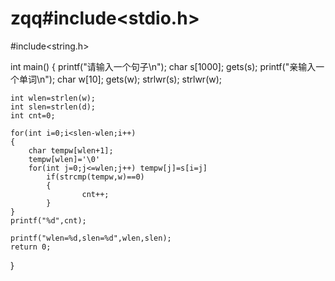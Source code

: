 # zqq#include<stdio.h>
#include<string.h>

int main()
{
	printf("请输入一个句子\n");
	char s[1000];
	gets(s);
	printf("亲输入一个单词\n");
	char w[10];
	gets(w);
	strlwr(s);
	strlwr(w);

	int wlen=strlen(w);
	int slen=strlen(d);
	int cnt=0;

	for(int i=0;i<slen-wlen;i++)
	{
		char tempw[wlen+1];
		tempw[wlen]='\0'
		for(int j=0;j<=wlen;j++) tempw[j]=s[i=j]
			if(strcmp(tempw,w)==0)  
			{
					cnt++;
			}
	}
	printf("%d",cnt);

	printf("wlen=%d,slen=%d",wlen,slen);
	return 0;
}
